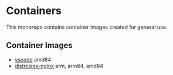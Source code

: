 # Containers

This monorepo contains container images created for general use.

## Container Images

- [vscode](/cont/vscode) amd64
- [distroless-nginx](/cont/distroless-nginx) arm, arm64, amd64
